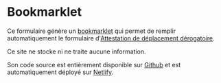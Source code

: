 # Bookmarklet

Ce formulaire génère un [bookmarklet](https://fr.wikipedia.org/wiki/Bookmarklet)
qui permet de remplir automatiquement le formulaire d'[Attestation de
déplacement dérogatoire](https://media.interieur.gouv.fr/deplacement-covid-19/).

<!--
Pour plus d'informations sur son utilisation, voir cette [page d'explications](/explications).
-->

Ce site ne stocke ni ne traite aucune information.

Son code source est entièrement disponible sur
[Github](https://github.com/mabhub/bookmarklet-attestation-deplacement) et est
automatiquement déployé sur [Netlify](https://fr.wikipedia.org/wiki/Netlify).
